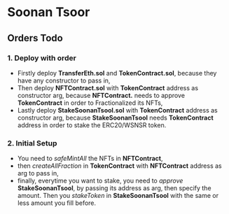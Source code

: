 # Soonan Tsoor

## Orders Todo

### 1. Deploy with order

- Firstly deploy **TransferEth.sol** and **TokenContract.sol**, because they have any constructor to pass in,
- Then deploy **NFTContract.sol** with **TokenContract** address as constructor arg, because **NFTContract.**
needs to approve **TokenContract** in order to Fractionalized its NFTs,
- Lastly deploy **StakeSoonanTsool.sol** with **TokenContract** address as constructor arg, because **StakeSoonanTsool** needs **TokenContract** address in order to stake the ERC20/WSNSR token.

### 2. Initial Setup

- You need to *safeMintAll* the NFTs in **NFTContract**,
- then *createAllFraction* in **TokenContract** with **NFTContract** address as arg to pass in,
- finally, everytime you want to stake, you need to *approve* **StakeSoonanTsool**, by passing its address as arg, then specify the amount. Then you *stakeToken* in **StakeSoonanTsool** with the same or less amount
you fill before.